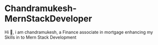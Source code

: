 # Chandramukesh-MernStackDeveloper
Hi 👋, i am chandramukesh, a Finance associate in mortgage enhancing my Skills in to Mern Stack Development
